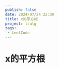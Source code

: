 ```yaml
---
publish: false
date: 2024/07/24 22:30
title: x的平方根
project: tsalg
tags:
 - LeetCode
---
```


# x的平方根
